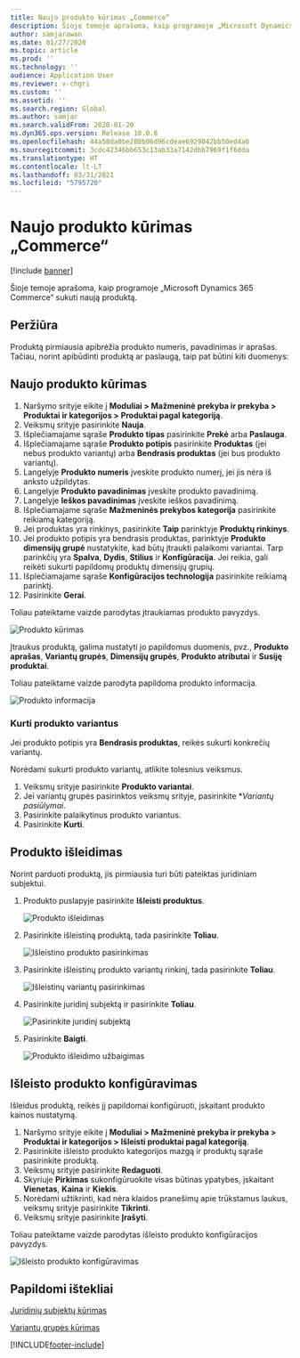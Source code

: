 ```yaml
---
title: Naujo produkto kūrimas „Commerce“
description: Šioje temoje aprašoma, kaip programoje „Microsoft Dynamics 365 Commerce“ sukuti naują produktą.
author: samjarawan
ms.date: 01/27/2020
ms.topic: article
ms.prod: ''
ms.technology: ''
audience: Application User
ms.reviewer: v-chgri
ms.custom: ''
ms.assetid: ''
ms.search.region: Global
ms.author: samjar
ms.search.validFrom: 2020-01-20
ms.dyn365.ops.version: Release 10.0.8
ms.openlocfilehash: 44a58da0be280b06d96cdeae6929042bb50ed4a6
ms.sourcegitcommit: 3cdc42346bb653c13ab33a7142dbb7969f1f6dda
ms.translationtype: HT
ms.contentlocale: lt-LT
ms.lasthandoff: 03/31/2021
ms.locfileid: "5795720"
---
```

# <a name="create-a-new-product-in-commerce"></a>Naujo produkto kūrimas „Commerce“


[!include [banner](includes/banner.md)]

Šioje temoje aprašoma, kaip programoje „Microsoft Dynamics 365 Commerce“ sukuti naują produktą.

## <a name="overview"></a>Peržiūra

Produktą pirmiausia apibrėžia produkto numeris, pavadinimas ir aprašas. Tačiau, norint apibūdinti produktą ar paslaugą, taip pat būtini kiti duomenys:

## <a name="create-a-new-product"></a>Naujo produkto kūrimas

1. Naršymo srityje eikite į **Moduliai \> Mažmeninė prekyba ir prekyba \> Produktai ir kategorijos \> Produktai pagal kategoriją**.
1. Veiksmų srityje pasirinkite **Nauja**.
1. Išplečiamajame sąraše **Produkto tipas** pasirinkite **Prekė** arba **Paslauga**.
1. Išplečiamajame sąraše **Produkto potipis** pasirinkite **Produktas** (jei nebus produkto variantų) arba **Bendrasis produktas** (jei bus produkto variantų).
1. Langelyje **Produkto numeris** įveskite produkto numerį, jei jis nėra iš anksto užpildytas.
1. Langelyje **Produkto pavadinimas** įveskite produkto pavadinimą.
1. Langelyje **Ieškos pavadinimas** įveskite ieškos pavadinimą.
1. Išplečiamajame sąraše **Mažmeninės prekybos kategorija** pasirinkite reikiamą kategoriją.
1. Jei produktas yra rinkinys, pasirinkite **Taip** parinktyje **Produktų rinkinys**.
1. Jei produkto potipis yra bendrasis produktas, parinktyje **Produkto dimensijų grupė** nustatykite, kad būtų įtraukti palaikomi variantai. Tarp parinkčių yra **Spalva**, **Dydis**, **Stilius** ir **Konfigūracija**. Jei reikia, gali reikėti sukurti papildomų produktų dimensijų grupių.
1. Išplečiamajame sąraše **Konfigūracijos technologija** pasirinkite reikiamą parinktį.
1. Pasirinkite **Gerai**.

Toliau pateiktame vaizde parodytas įtraukiamas produkto pavyzdys.

![Produkto kūrimas](media/create-new-product.png)

Įtraukus produktą, galima nustatyti jo papildomus duomenis, pvz., **Produkto aprašas**, **Variantų grupės**, **Dimensijų grupės**, **Produkto atributai** ir **Susiję produktai**.

Toliau pateiktame vaizde parodyta papildoma produkto informacija.

![Produkto informacija](media/create-new-product-2.png)

### <a name="create-product-variants"></a>Kurti produkto variantus

Jei produkto potipis yra **Bendrasis produktas**, reikės sukurti konkrečių variantų. 

Norėdami sukurti produkto variantų, atlikite tolesnius veiksmus.

1. Veiksmų srityje pasirinkite **Produkto variantai**.
1. Jei variantų grupės pasirinktos veiksmų srityje, pasirinkite **Variantų pasiūlymai*.
1. Pasirinkite palaikytinus produkto variantus.
1. Pasirinkite **Kurti**.

## <a name="release-a-product"></a>Produkto išleidimas

Norint parduoti produktą, jis pirmiausia turi būti pateiktas juridiniam subjektui.

1. Produkto puslapyje pasirinkite **Išleisti produktus**.

    ![Produkto išleidimas](media/create-new-product-3.png)

1. Pasirinkite išleistiną produktą, tada pasirinkite **Toliau**.

    ![Išleistino produkto pasirinkimas](media/create-new-product-4.png)

1. Pasirinkite išleistinų produkto variantų rinkinį, tada pasirinkite **Toliau**.

    ![Išleistinų variantų pasirinkimas](media/create-new-product-5.png)

1. Pasirinkite juridinį subjektą ir pasirinkite **Toliau**.

    ![Pasirinkite juridinį subjektą](media/create-new-product-6.png)

1. Pasirinkite **Baigti**.

    ![Produkto išleidimo užbaigimas](media/create-new-product-7.png)

## <a name="configure-a-released-product"></a>Išleisto produkto konfigūravimas

Išleidus produktą, reikės jį papildomai konfigūruoti, įskaitant produkto kainos nustatymą.

1. Naršymo srityje eikite į **Moduliai \> Mažmeninė prekyba ir prekyba \> Produktai ir kategorijos \> Išleisti produktai pagal kategoriją**.
1. Pasirinkite išleisto produkto kategorijos mazgą ir produktų sąraše pasirinkite produktą.
1. Veiksmų srityje pasirinkite **Redaguoti**.
1. Skyriuje **Pirkimas** sukonfigūruokite visas būtinas ypatybes, įskaitant **Vienetas**, **Kaina** ir **Kiekis**.
1. Norėdami užtikrinti, kad nėra klaidos pranešimų apie trūkstamus laukus, veiksmų srityje pasirinkite **Tikrinti**.
1. Veiksmų srityje pasirinkite **Įrašyti**.

Toliau pateiktame vaizde parodytas išleisto produkto konfigūracijos pavyzdys.

![Išleisto produkto konfigūravimas](media/create-new-product-8.png)

## <a name="additional-resources"></a>Papildomi ištekliai

[Juridinių subjektų kūrimas](channels-legal-entities.md)

[Variantų grupės kūrimas](create-variant-group.md) 


[!INCLUDE[footer-include](../includes/footer-banner.md)]